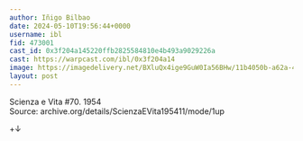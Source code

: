 ```yaml
---
author: Iñigo Bilbao
date: 2024-05-10T19:56:44+0000
username: ibl
fid: 473001
cast_id: 0x3f204a145220ffb2825584810e4b493a9029226a
cast: https://warpcast.com/ibl/0x3f204a14
image: https://imagedelivery.net/BXluQx4ige9GuW0Ia56BHw/11b4050b-a62a-47b7-1e32-fd74a4429e00/original
layout: post
---
```

Scienza e Vita #70. 1954  
Source: archive.org/details/ScienzaEVita195411/mode/1up  
  
+↓  

<img src='https://imagedelivery.net/BXluQx4ige9GuW0Ia56BHw/11b4050b-a62a-47b7-1e32-fd74a4429e00/original' alt='' referrerpolicy='no-referrer'/>